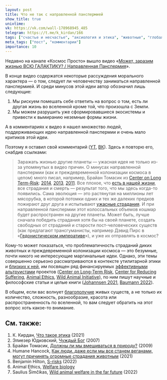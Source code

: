 ```yaml
---
layout: post
title: Что не так с направленной панспермией
show_title: true
unixtime: 
vk: https://vk.com/wall-178968945_485
telegram: https://t.me/k_kirdan/166
tags: ["счастье и несчастье", "аксиология и этика", "животные", "глобальные риски"]
meta_tags: ["пост", "комментарии"]
importance: 10
---
```

Недавно на канале «Космос Просто» вышло видео «[Может, заразим жизнью ВСЮ ГАЛАКТИКУ? / Направленная Панспермия](https://www.youtube.com/watch?v=Q_TbNEW9uCw)».

В конце видео содержатся некоторые рассуждения морального характера — о том, следует ли человечеству заниматься направленной панспермией. И среди минусов этой идеи автор обозначил лишь следующие:
1. Мы рискуем помешать себе ответить на вопрос о том, есть ли другая жизнь во вселенной кроме той, что произошла с Земли.
2. Мы можем разрушить уже сформировавшиеся экосистемы и привести к вымиранию неземные формы жизни.  

А в комментариях к видео я нашел множество людей, поддерживающих идею направленной панспермии и очень мало критиков этой идеи.

Поэтому я оставил свой комментарий ([YT](https://www.youtube.com/watch?v=Q_TbNEW9uCw&lc=Ugxy16WJJK9Twv_s_q54AaABAg), [ВК](https://vk.com/wall-142758151_12914?reply=13044)). Здесь я повторю его, снабдив ссылками:

> Заражать жизнью другие планеты — ужасная идея не только из-за упомянутых в видео причин. О минусах направленной панспермии (как и преждевременной колонизации космоса в целом) много писал, например, Брайан Томасик из [Center on Long Term-Risk](https://longtermrisk.org/): [2014](https://vk.com/wall-199052526_222), [2013](https://reducing-suffering.org/omelas-and-space-colonization/), [2011](https://longtermrisk.org/risks-of-astronomical-future-suffering/). Все плохое, что [есть в нашей жизни](https://vk.com/wall-199052526_141), все страдания и смерть — результат того, что мы здесь когда-то появились. Сама эволюция — это растянутая на миллионы лет мясорубка, в которой потомки одних и тех же далеких предков пожирают друг друга и испытывают [ужасные страдания](https://www.animal-ethics.org/wild-animal-suffering-section/). И при направленной панспермии этот колоссальных объемов кошмар будет распространен на другие планеты. Может быть, лучше сначала победить страдания хотя бы на своей планете, создать свободных от страданий и старости пост-человеческих существ (как предлагают трансгуманисты, например Дэвид Пирс в «[Гедонистическом императиве](https://vk.com/wall-199052526_89)»), и уже их отправлять в космос?

Кому-то может показаться, что проблематичность страданий диких животных и преждевременной колонизации космоса — это безумные, почти никого не интересующие маргинальные идеи. Однако, эти темы совершенно серьезно рассматриваются в контексте утилитарной этики и [близких к ней](https://vk.com/wall-199052526_414), им посвящен ряд финансируемых [эффективными альтруистами](https://vk.com/wall-199052526_78) проектов ([Center on Long-Term Risk](https://longtermrisk.org/), [Center for Reducing Suffering](https://centerforreducingsuffering.org/), [Animal Ethics](https://www.animal-ethics.org/), [Wild Animal Initiative](https://www.wildanimalinitiative.org/)), по ним пишут научные и философские статьи и целые книги ([Johannsen 2021](https://www.routledge.com/Wild-Animal-Ethics-The-Moral-and-Political-Problem-of-Wild-Animal-Suffering/Johannsen/p/book/9780367275709), [Baumann 2022](https://centerforreducingsuffering.org/wp-content/uploads/2022/10/Avoiding_The_Worst_final.pdf)).

В общем, если вас волнует [благополучие](https://plato.stanford.edu/entries/well-being/) живых существ, а не только их количество, сложность, разнообразие, красота или распространенность по вселенной, то вам следует обратить на этот вопрос хоть какое-то внимание.

## См. также:

1. К. Кирдан, [Что такое этика](301RS) (2021)
2. Элиезер Юдковский, [Чуждый Бог](https://lesswrong.ru/428) (2007)
3. Брайан Томасик, [Должны ли мы вмешиваться в природу?](https://vk.com/wall-199052526_67) (2009)
4. Humane Hancock, [Как люди, даже если мы все станем веганами, могут причинять огромные страдания животным](https://vk.com/wall-199052526_316) (2021)
5. Benjamin Hilton, [S-risks](https://80000hours.org/problem-profiles/s-risks/) (2022)
6. Animal Ethics, [Welfare biology](https://www.animal-ethics.org/introduction-to-welfare-biology/)
7. Saulius Šimčikas, [Wild animal welfare in the far future](https://forum.effectivealtruism.org/posts/MKmowJNCeJCaitK3x/wild-animal-welfare-in-the-far-future) (2022)